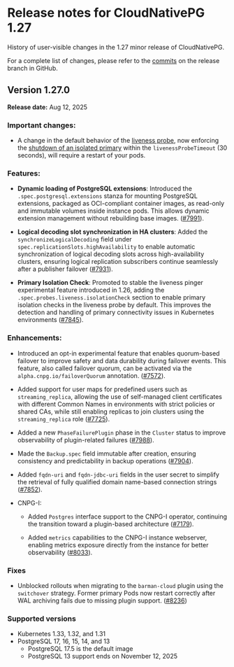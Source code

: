# Release notes for CloudNativePG 1.27

History of user-visible changes in the 1.27 minor release of CloudNativePG.

For a complete list of changes, please refer to the
[commits](https://github.com/cloudnative-pg/cloudnative-pg/commits/release-1.27)
on the release branch in GitHub.

<!-- TODO: add to 1.27.1 when the fix is available
## Version 1.27.1

**Release date:** Mon DD, 2025

### Enhancements:

- Enabled simultaneous image and configuration changes, allowing you to update
  the container image (including PostgreSQL version or extensions) and
  PostgreSQL configuration settings in the same operation. The operator first
  applies the image change, followed by the configuration changes in a subsequent
  rollout, ensuring safe and consistent cluster updates
  ([#8115](https://github.com/cloudnative-pg/cloudnative-pg/pull/8115)).
-->

## Version 1.27.0

**Release date:** Aug 12, 2025

### Important changes:

- A change in the default behavior of the [liveness probe](../instance_manager.md#liveness-probe),
  now enforcing the [shutdown of an isolated primary](../instance_manager.md#primary-isolation)
  within the `livenessProbeTimeout` (30 seconds), will require a restart of your pods.

### Features:

- **Dynamic loading of PostgreSQL extensions**: Introduced the
  `.spec.postgresql.extensions` stanza for mounting PostgreSQL extensions,
  packaged as OCI-compliant container images, as read-only and immutable volumes
  inside instance pods. This allows dynamic extension management without
  rebuilding base images.
  ([#7991](https://github.com/cloudnative-pg/cloudnative-pg/pull/7991)).

- **Logical decoding slot synchronization in HA clusters**: Added the
  `synchronizeLogicalDecoding` field under
  `spec.replicationSlots.highAvailability` to enable automatic synchronization of
  logical decoding slots across high-availability clusters, ensuring logical
  replication subscribers continue seamlessly after a publisher failover
  ([#7931](https://github.com/cloudnative-pg/cloudnative-pg/pull/7931)).

- **Primary Isolation Check**: Promoted to stable the liveness pinger
  experimental feature introduced in 1.26, adding the
  `.spec.probes.liveness.isolationCheck` section to enable primary isolation
  checks in the liveness probe by default. This improves the detection and
  handling of primary connectivity issues in Kubernetes environments
  ([#7845](https://github.com/cloudnative-pg/cloudnative-pg/pull/7845)).

### Enhancements:

- Introduced an opt-in experimental feature that enables quorum-based failover
  to improve safety and data durability during failover events. This feature,
  also called failover quorum, can be activated via the
  `alpha.cnpg.io/failoverQuorum` annotation.
  ([#7572](https://github.com/cloudnative-pg/cloudnative-pg/pull/7572)).

- Added support for user maps for predefined users such as `streaming_replica`,
  allowing the use of self-managed client certificates with different Common
  Names in environments with strict policies or shared CAs, while still enabling
  replicas to join clusters using the `streaming_replica` role
  ([#7725](https://github.com/cloudnative-pg/cloudnative-pg/pull/7725)).

- Added a new `PhaseFailurePlugin` phase in the `Cluster` status to improve
  observability of plugin-related failures
  ([#7988](https://github.com/cloudnative-pg/cloudnative-pg/pull/7988)).

- Made the `Backup.spec` field immutable after creation, ensuring consistency
  and predictability in backup operations
  ([#7904](https://github.com/cloudnative-pg/cloudnative-pg/pull/7904)).

- Added `fqdn-uri` and `fqdn-jdbc-uri` fields in the user secret to simplify
  the retrieval of fully qualified domain name-based connection strings
  ([#7852](https://github.com/cloudnative-pg/cloudnative-pg/pull/7852)).

- CNPG-I:

    - Added `Postgres` interface support to the CNPG-I operator, continuing the
      transition toward a plugin-based architecture
      ([#7179](https://github.com/cloudnative-pg/cloudnative-pg/pull/7179)).

    - Added `metrics` capabilities to the CNPG-I instance webserver, enabling
      metrics exposure directly from the instance for better observability
      ([#8033](https://github.com/cloudnative-pg/cloudnative-pg/pull/8033)).

### Fixes

- Unblocked rollouts when migrating to the `barman-cloud` plugin using the
  `switchover` strategy. Former primary Pods now restart correctly after WAL
  archiving fails due to missing plugin support.
  ([#8236](https://github.com/cloudnative-pg/cloudnative-pg/pull/8236))

### Supported versions

- Kubernetes 1.33, 1.32, and 1.31
- PostgreSQL 17, 16, 15, 14, and 13
    - PostgreSQL 17.5 is the default image
    - PostgreSQL 13 support ends on November 12, 2025
